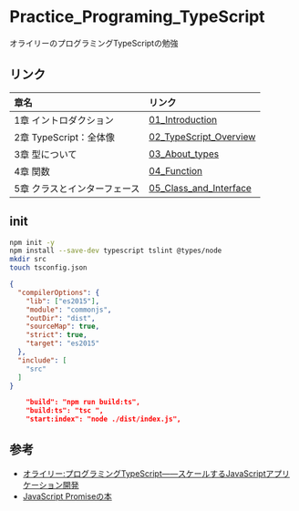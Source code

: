 # Practice_Programing_TypeScript
オライリーのプログラミングTypeScriptの勉強

## リンク

| 章名 | リンク |
| :-- | :-- |
| 1章 イントロダクション | [01_Introduction](./01_Introduction.md) |
| 2章 TypeScript：全体像 | [02_TypeScript_Overview](./02_TypeScript_Overview.md) |
| 3章 型について | [03_About_types](./03_About_types.md) |
| 4章 関数 | [04_Function](./04_Function.md) |
| 5章 クラスとインターフェース | [05_Class_and_Interface](./05_Class_and_Interface.md) 

## init

``` sh
npm init -y
npm install --save-dev typescript tslint @types/node
mkdir src
touch tsconfig.json
```

``` json : tsconfig.json
{
  "compilerOptions": {
    "lib": ["es2015"],
    "module": "commonjs",
    "outDir": "dist",
    "sourceMap": true,
    "strict": true,
    "target": "es2015"
  },
  "include": [
    "src"
  ]
}
```

```json : package.json
    "build": "npm run build:ts",
    "build:ts": "tsc ",
    "start:index": "node ./dist/index.js",
```

## 参考

- [オライリー:プログラミングTypeScript――スケールするJavaScriptアプリケーション開発](https://www.oreilly.co.jp/books/9784873119045/)
- [JavaScript Promiseの本](https://azu.github.io/promises-book/#introduction)